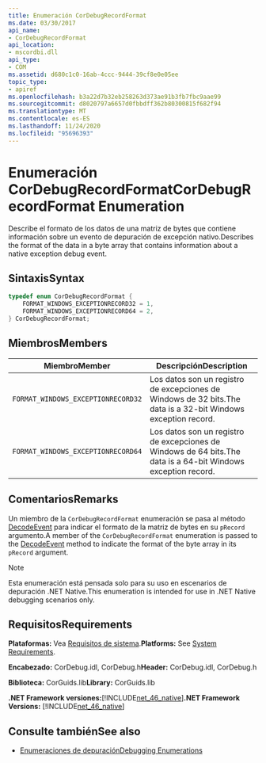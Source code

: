 ```yaml
---
title: Enumeración CorDebugRecordFormat
ms.date: 03/30/2017
api_name:
- CorDebugRecordFormat
api_location:
- mscordbi.dll
api_type:
- COM
ms.assetid: d680c1c0-16ab-4ccc-9444-39cf8e0e05ee
topic_type:
- apiref
ms.openlocfilehash: b3a22d7b32eb258263d373ae91b3fb7fbc9aae99
ms.sourcegitcommit: d8020797a6657d0fbbdff362b80300815f682f94
ms.translationtype: MT
ms.contentlocale: es-ES
ms.lasthandoff: 11/24/2020
ms.locfileid: "95696393"
---
```

# <a name="cordebugrecordformat-enumeration"></a><span data-ttu-id="51137-102">Enumeración CorDebugRecordFormat</span><span class="sxs-lookup"><span data-stu-id="51137-102">CorDebugRecordFormat Enumeration</span></span>

<span data-ttu-id="51137-103">Describe el formato de los datos de una matriz de bytes que contiene información sobre un evento de depuración de excepción nativo.</span><span class="sxs-lookup"><span data-stu-id="51137-103">Describes the format of the data in a byte array that contains information about a native exception debug event.</span></span>  
  
## <a name="syntax"></a><span data-ttu-id="51137-104">Sintaxis</span><span class="sxs-lookup"><span data-stu-id="51137-104">Syntax</span></span>  
  
```cpp  
typedef enum CorDebugRecordFormat {  
    FORMAT_WINDOWS_EXCEPTIONRECORD32 = 1,  
    FORMAT_WINDOWS_EXCEPTIONRECORD64 = 2,  
} CorDebugRecordFormat;  
```  
  
## <a name="members"></a><span data-ttu-id="51137-105">Miembros</span><span class="sxs-lookup"><span data-stu-id="51137-105">Members</span></span>  
  
|<span data-ttu-id="51137-106">Miembro</span><span class="sxs-lookup"><span data-stu-id="51137-106">Member</span></span>|<span data-ttu-id="51137-107">Descripción</span><span class="sxs-lookup"><span data-stu-id="51137-107">Description</span></span>|  
|------------|-----------------|  
|`FORMAT_WINDOWS_EXCEPTIONRECORD32`|<span data-ttu-id="51137-108">Los datos son un registro de excepciones de Windows de 32 bits.</span><span class="sxs-lookup"><span data-stu-id="51137-108">The data is a 32-bit Windows exception record.</span></span>|  
|`FORMAT_WINDOWS_EXCEPTIONRECORD64`|<span data-ttu-id="51137-109">Los datos son un registro de excepciones de Windows de 64 bits.</span><span class="sxs-lookup"><span data-stu-id="51137-109">The data is a 64-bit Windows exception record.</span></span>|  
  
## <a name="remarks"></a><span data-ttu-id="51137-110">Comentarios</span><span class="sxs-lookup"><span data-stu-id="51137-110">Remarks</span></span>  

 <span data-ttu-id="51137-111">Un miembro de la `CorDebugRecordFormat` enumeración se pasa al método [DecodeEvent](icordebugprocess6-decodeevent-method.md) para indicar el formato de la matriz de bytes en su `pRecord` argumento.</span><span class="sxs-lookup"><span data-stu-id="51137-111">A member of the `CorDebugRecordFormat` enumeration is passed to the [DecodeEvent](icordebugprocess6-decodeevent-method.md) method to indicate the format of the byte array in its `pRecord` argument.</span></span>  
  
> [!NOTE]
> <span data-ttu-id="51137-112">Esta enumeración está pensada solo para su uso en escenarios de depuración .NET Native.</span><span class="sxs-lookup"><span data-stu-id="51137-112">This enumeration is intended for use in .NET Native debugging scenarios only.</span></span>  
  
## <a name="requirements"></a><span data-ttu-id="51137-113">Requisitos</span><span class="sxs-lookup"><span data-stu-id="51137-113">Requirements</span></span>  

 <span data-ttu-id="51137-114">**Plataformas:** Vea [Requisitos de sistema](../../get-started/system-requirements.md).</span><span class="sxs-lookup"><span data-stu-id="51137-114">**Platforms:** See [System Requirements](../../get-started/system-requirements.md).</span></span>  
  
 <span data-ttu-id="51137-115">**Encabezado:** CorDebug.idl, CorDebug.h</span><span class="sxs-lookup"><span data-stu-id="51137-115">**Header:** CorDebug.idl, CorDebug.h</span></span>  
  
 <span data-ttu-id="51137-116">**Biblioteca:** CorGuids.lib</span><span class="sxs-lookup"><span data-stu-id="51137-116">**Library:** CorGuids.lib</span></span>  
  
 <span data-ttu-id="51137-117">**.NET Framework versiones:**[!INCLUDE[net_46_native](../../../../includes/net-46-native-md.md)]</span><span class="sxs-lookup"><span data-stu-id="51137-117">**.NET Framework Versions:** [!INCLUDE[net_46_native](../../../../includes/net-46-native-md.md)]</span></span>  
  
## <a name="see-also"></a><span data-ttu-id="51137-118">Consulte también</span><span class="sxs-lookup"><span data-stu-id="51137-118">See also</span></span>

- [<span data-ttu-id="51137-119">Enumeraciones de depuración</span><span class="sxs-lookup"><span data-stu-id="51137-119">Debugging Enumerations</span></span>](debugging-enumerations.md)

